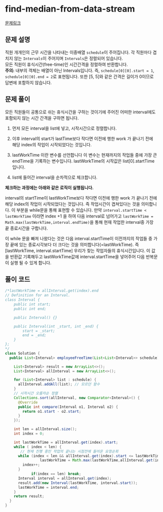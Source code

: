 # find-median-from-data-stream

[문제링크](https://leetcode.com/problems/employee-free-time/)

## 문제 설명

직원 개개인의 근무 시간을 나타내는 이중배열 `schedule`이 주어집니다.
각 직원마다 겹치지 않는 `Intervals`이 주어지며 `Intervals`은 정렬되어 있습니다.  
모든 직원이 휴식시간(free-time)인 시간간격을 정렬하여 반환합니다.  
**주의:** 내부의 객체는 배열이 아닌 Intervals입니다. 즉, `schedule[0][0].start = 1`, `schedule[0][0].end = 2`로 표현됩니다. 또한 [5, 5]와 같은 간격은 길이가 0이므로 답변에 포함하지 않습니다.
## 문제 풀이

모든 직원들이 공통으로 쉬는 휴식시간을 구하는 것이기에 주어진 어떠한 interval에도 포함되지 않는 시간 간격을 구하면 됩니다.

1. 먼저 모든 interval을 list에 넣고, 시작시간으로 정렬합니다.

2. 이후 interval의 start가 lastTime보다 작다면 이전에 행한 work 가 끝나기 전에 해당 index의 작업이 시작되었다는 것입니다.

3. lastWorkTime 이란 변수를 선언합니다 이 변수는 현재까지의 작업들 중에 가장 큰 endTime을 기록하는 변수입니다.
   lastWorkTime의 시작값은 list[0].startTime입니다.
  
4. list에 들어간 interval을 순차적으로 체크합니다.


**체크하는 과정에는 아래와 같은 로직이 실행됩니다.**

interval의 startTime이 lastWorkTime보다 작다면 이전에 행한 work 가 끝나기 전에 해당 index의 작업이 시작되었다는 것입니다. 즉 작업시간이 겹쳐있다는 것을 의미합니다. 이 부분을 while문을 통해 표현할 수 있습니다.
만약 `interval.startTime < lastWorkTime`
이라면 index +1 을 하여 다음 interval로 넘어가고 `lastWorkTime = Math.max(lastWorkTime,interval.endTime)`을 통해 현재 작업한 interval중 가장 끝 종료시간을 구합니다.

이 while 문을 빠져 나왔다는 것은 다음 interval.startTime이 이전까지의 작업들 중 가장 끝에 있는 종료시각보다 더 크다는 것을 의미합니다(=lastWorkTime). 즉 [lastWorkTime, interval.startTime] 우리가 찾는 작업자들의 휴식시간입니다. 이 값을 반환값 기록해두고 lastWorkTime값에 interval.startTime을 넣어주어 다음 반복문이 실행 될 수 있게 합니다.

## 풀이 코드

```java
/*lastWorkTime = allInterval.get(index).end
// Definition for an Interval.
class Interval {
    public int start;
    public int end;

    public Interval() {}

    public Interval(int _start, int _end) {
        start = _start;
        end = _end;
    }
};
*/
class Solution {
  public List<Interval> employeeFreeTime(List<List<Interval>> schedule) {

    List<Interval> result = new ArrayList<>();
    List<Interval> allInterval = new ArrayList<>();

    for (List<Interval> list : schedule) {
      allInterval.addAll(list); // 모르던 함수
    }
    // 시작시간 오름차순 정렬
    Collections.sort(allInterval, new Comparator<Interval>() {
      @Override
      public int compare(Interval o1, Interval o2) {
        return o1.start - o2.start;
      }
    });

    int len = allInterval.size();
    int index = 0;

    int lastWorkTime = allInterval.get(index).start;
    while ( index < len) {
       // 현재 진행 중인 작업의 끝나는 시점전에 들어온 요청순회
      while (index < len && allInterval.get(index).start <= lastWorkTime) {
				lastWorkTime = Math.max(lastWorkTime,allInterval.get(index).end);
        index++;
      }
			if(index == len) break;
      Interval interval = allInterval.get(index);
      result.add(new Interval(lastWorkTime, interval.start));
      lastWorkTime = interval.end;
    }
    return result;
  }
}
```
